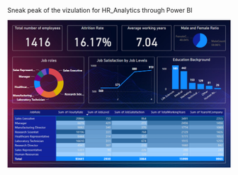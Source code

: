 Sneak peak of the vizulation for HR_Analytics through Power BI

![Alt text](/HR_Analytics/HR_Analytics_PowerBI_SS.png?raw=true "Vedio Games Sales Dashboard")
